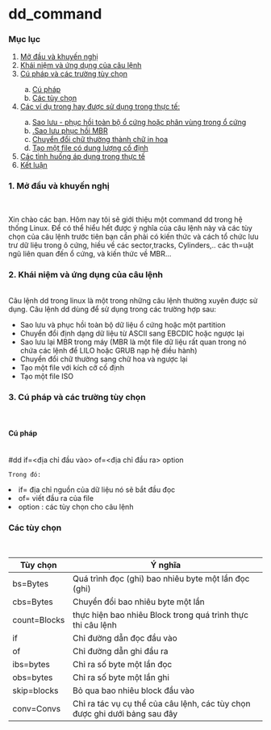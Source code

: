 # dd_command

<h3 name="top">Mục lục</h3>
<ol>
  <li><a href="#modau">Mở đầu và khuyến nghị</a></li>
  <li><a href="#khainiem">Khái niệm và ứng dụng của câu lệnh</a></li>
  <li><a href="#cuphap">Cú pháp và các trường tùy chọn</a></li>
			<ol type="a" >
			<li><a href="#cp1">Cú pháp</a></li>
			<li><a href="#cp2">Các tùy chọn</a></li>
			</ol>
   <li><a href="#vidu">Các ví dụ trong hay được sử dụng trong thực tế:</a></li>
			<ol type="a">
			<li><a href="#vd1">Sao lưu - phục hồi toàn bộ ổ cứng hoặc phân vùng trong ổ cứng</a></li>
			<li><a href="#vd2">.Sao lưu phục hồi MBR</a></li>
			<li><a href="#vd3">Chuyển đổi chữ thường thành chữ in hoa</a></li>
			<li><a href="#vd4">Tạo một file có dung lượng cố định</a></li>
			</ol>
   <li><a href="#thucte">Các tình huống áp dụng trong thực tế</a></li>
   <li><a href="#top">Kết luận</a></li>
</ol>

<p name="modau">
	<h3><b>1. Mở đầu và khuyến nghị</b></h3><br>

Xin chào các bạn. Hôm nay tôi sẽ giới thiệu một command dd trong hệ thống Linux. Để có thể hiểu hết được ý nghĩa của câu lệnh này và các tùy chọn của câu lệnh trước tiên bạn cần phải có kiến thức và cách tổ chức lưu trư dữ liệu trong ô cứng, hiều về các sector,tracks, Cylinders,.. các th=uật ngũ liên quan đến ổ cứng, và kiến thức về MBR...<br>
</p>
<p name="khainiem">
	<h3><b>2. Khái niệm và ứng dụng của câu lệnh</b></h3><br>
  Câu lệnh dd trong linux là một trong những câu lệnh thường xuyên được sử dụng. Câu lệnh dd dùng để sử dụng trong các trường hợp sau:
<ul>
<li>Sao lưu và phục hồi toàn bộ dữ liệu ổ cứng hoặc một partition</li>
<li>Chuyển đổi định dạng dữ liệu từ ASCII sang EBCDIC hoặc ngược lại</li>
<li>Sao lưu lại MBR trong máy (MBR là một file dữ liệu rất quan trong nó chứa các lệnh để LILO hoặc GRUB nạp hệ điều hành)</li>
<li>Chuyển đổi chữ thường sang chữ hoa và ngược lại</li>
<li>Tạo một file với kích cỡ cố định</li>
<li>Tạo một file ISO</li>
</ul>
</p>
<p name="cuphap">
	<h3><b>3. Cú pháp và các trường tùy chọn</b></h3><br>
<p name="cp1">
	<h4><b>Cú pháp</b></h4><br>
	#dd if=<địa chỉ đầu vào> of=<địa chỉ đầu ra> option
	
	Trong đó:
	
<li>if= địa chỉ nguồn của dữ liệu nó sẽ bắt đầu đọc</li>
<li>of= viết đầu ra của file</li>
<li>option : các tùy chọn cho câu lệnh</li>
</p>
<p name="cp2">
	<h3><b> Các tùy chọn</b></h3><br>
</p>
</p>

Tùy chọn | Ý nghĩa |
|---------|---------|
|bs=Bytes |Quá trình đọc (ghi) bao nhiêu byte một lần đọc (ghi) |
|cbs=Bytes|Chuyển đổi bao nhiêu byte một lần |
|count=Blocks | thực hiện bao nhiêu Block trong quá trình thực thi câu lệnh |
|if | Chỉ đường dẫn đọc đầu vào |
|of | Chỉ đường dẫn ghi đầu ra|
|ibs=bytes | Chỉ ra số byte một lần đọc |
|obs=bytes | Chỉ ra số byte một lần ghi |
|skip=blocks | Bỏ qua bao nhiêu block đầu vào |
|conv=Convs | Chỉ ra tác vụ cụ thể của câu lệnh, các tùy chọn được ghi dưới bảng sau đây |


<p name="khainiem"></p>
<p name="cuphap"></p>
